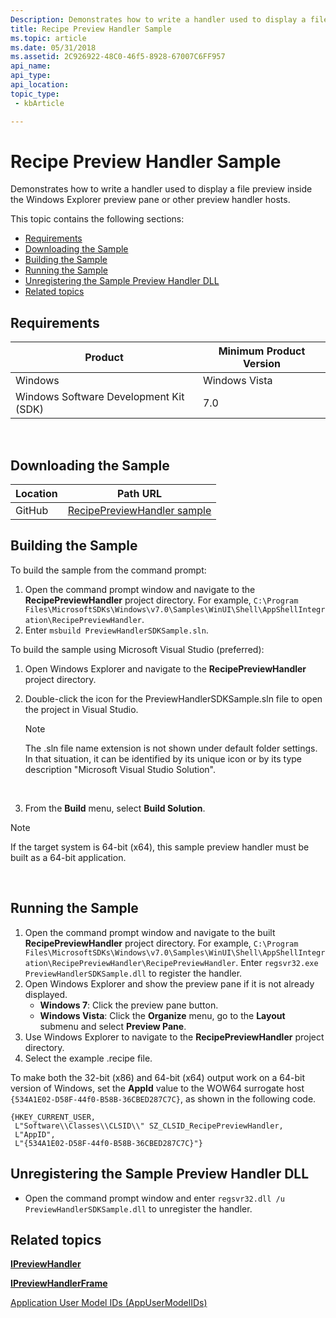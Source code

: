 ```yaml
---
Description: Demonstrates how to write a handler used to display a file preview inside the Windows Explorer preview pane or other preview handler hosts.
title: Recipe Preview Handler Sample
ms.topic: article
ms.date: 05/31/2018
ms.assetid: 2C926922-48C0-46f5-8928-67007C6FF957
api_name: 
api_type: 
api_location: 
topic_type: 
 - kbArticle

---
```


# Recipe Preview Handler Sample

Demonstrates how to write a handler used to display a file preview inside the Windows Explorer preview pane or other preview handler hosts.

This topic contains the following sections:

-   [Requirements](#requirements)
-   [Downloading the Sample](#downloading-the-sample)
-   [Building the Sample](#building-the-sample)
-   [Running the Sample](#running-the-sample)
-   [Unregistering the Sample Preview Handler DLL](#unregistering-the-sample-preview-handler-dll)
-   [Related topics](#related-topics)

## Requirements



| Product                                | Minimum Product Version |
|----------------------------------------|-------------------------|
| Windows                                | Windows Vista           |
| Windows Software Development Kit (SDK) | 7.0                     |



 

## Downloading the Sample

| Location      | Path URL                                                                                             |
|---------------|------------------------------------------------------------------------------------------------------|
| GitHub  | [RecipePreviewHandler sample](https://github.com/microsoft/Windows-classic-samples/tree/master/Samples/Win7Samples/winui/shell/appshellintegration/RecipePreviewHandler) |

## Building the Sample

To build the sample from the command prompt:

1.  Open the command prompt window and navigate to the **RecipePreviewHandler** project directory. For example, `C:\Program Files\MicrosoftSDKs\Windows\v7.0\Samples\WinUI\Shell\AppShellIntegration\RecipePreviewHandler`.
2.  Enter `msbuild PreviewHandlerSDKSample.sln`.

To build the sample using Microsoft Visual Studio (preferred):

1.  Open Windows Explorer and navigate to the **RecipePreviewHandler** project directory.
2.  Double-click the icon for the PreviewHandlerSDKSample.sln file to open the project in Visual Studio.
    > [!Note]  
    > The .sln file name extension is not shown under default folder settings. In that situation, it can be identified by its unique icon or by its type description "Microsoft Visual Studio Solution".

     

3.  From the **Build** menu, select **Build Solution**.

> [!Note]  
> If the target system is 64-bit (x64), this sample preview handler must be built as a 64-bit application.

 

## Running the Sample

1.  Open the command prompt window and navigate to the built **RecipePreviewHandler** project directory. For example, `C:\Program Files\MicrosoftSDKs\Windows\v7.0\Samples\WinUI\Shell\AppShellIntegration\RecipePreviewHandler\RecipePreviewHandler`. Enter `regsvr32.exe PreviewHandlerSDKSample.dll` to register the handler.
2.  Open Windows Explorer and show the preview pane if it is not already displayed.
    -   **Windows 7**: Click the preview pane button.
    -   **Windows Vista**: Click the **Organize** menu, go to the **Layout** submenu and select **Preview Pane**.
3.  Use Windows Explorer to navigate to the **RecipePreviewHandler** project directory.
4.  Select the example .recipe file.

To make both the 32-bit (x86) and 64-bit (x64) output work on a 64-bit version of Windows, set the **AppId** value to the WOW64 surrogate host `{534A1E02-D58F-44f0-B58B-36CBED287C7C}`, as shown in the following code.


```
{HKEY_CURRENT_USER,   
 L"Software\\Classes\\CLSID\\" SZ_CLSID_RecipePreviewHandler,
 L"AppID",
 L"{534A1E02-D58F-44f0-B58B-36CBED287C7C}"}
```



## Unregistering the Sample Preview Handler DLL

-   Open the command prompt window and enter `regsvr32.dll /u PreviewHandlerSDKSample.dll` to unregister the handler.

## Related topics

<dl> <dt>

[**IPreviewHandler**](https://msdn.microsoft.com/library/Bb775315(v=VS.85).aspx)
</dt> <dt>

[**IPreviewHandlerFrame**](https://msdn.microsoft.com/library/Bb775309(v=VS.85).aspx)
</dt> <dt>

[Application User Model IDs (AppUserModelIDs)](appids.md)
</dt> </dl>

 

 



